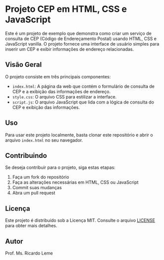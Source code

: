 # Projeto CEP em HTML, CSS e JavaScript

Este é um projeto de exemplo que demonstra como criar um serviço de consulta de CEP (Código de Endereçamento Postal) usando HTML, CSS e JavaScript vanilla. O projeto fornece uma interface de usuário simples para inserir um CEP e exibir informações de endereço relacionadas.

## Visão Geral

O projeto consiste em três principais componentes:

- `index.html`: A página da web que contém o formulário de consulta de CEP e a exibição das informações de endereço.
- `style.css`: O arquivo CSS para estilizar a interface.
- `script.js`: O arquivo JavaScript que lida com a lógica de consulta do CEP e exibição das informações.

## Uso

Para usar este projeto localmente, basta clonar este repositório e abrir o arquivo `index.html` no seu navegador.

## Contribuindo

Se deseja contribuir para o projeto, siga estas etapas:

1. Faça um fork do repositório
2. Faça as alterações necessárias em HTML, CSS ou JavaScript
3. Commit suas mudanças
4. Abra um pull request

## Licença

Este projeto é distribuído sob a Licença MIT. Consulte o arquivo [LICENSE](LICENSE) para obter mais detalhes.

## Autor

Prof. Ms. Ricardo Leme
